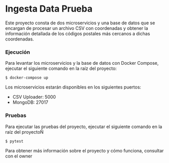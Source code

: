 # Ingesta Data Prueba

Este proyecto consta de dos microservicios y una base de datos que se encargan de procesar un archivo CSV con coordenadas y obtener la información detallada de los códigos postales más cercanos a dichas coordenadas.

### Ejecución

Para levantar los microservicios y la base de datos con Docker Compose, ejecutar el siguiente comando en la raíz del proyecto:

`$ docker-compose up`

Los microservicios estarán disponibles en los siguientes puertos:
* CSV Uploader: 5000
* MongoDB: 27017

### Pruebas

Para ejecutar las pruebas del proyecto, ejecutar el siguiente comando en la raíz del proyectoÑ

`$ pytest`

Para obtener más información sobre el proyecto y cómo funciona, consultar con el owner